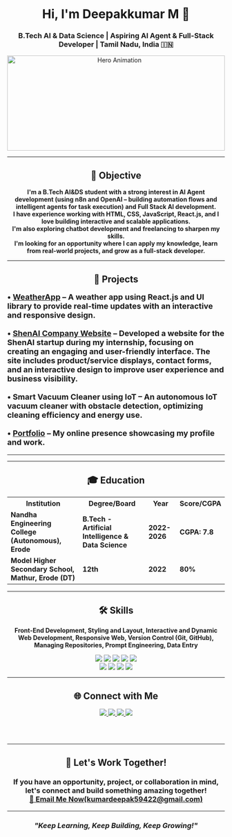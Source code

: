 <div align="center">

<h1><b>Hi, I'm Deepakkumar M 👋</b></h1>

<h3><b>B.Tech AI & Data Science | Aspiring AI Agent & Full-Stack Developer | Tamil Nadu, India 🇮🇳</b></h3>

<img src="https://user-images.githubusercontent.com/74038190/212750147-854a394f-fee9-4080-9770-78a4b7ece53f.gif" alt="Hero Animation" width="100%" height="220px" />

---

<h2><b>🌟 Objective</b></h2>

<p><b>
I'm a B.Tech AI&DS student with a strong interest in AI Agent development (using n8n and OpenAI – building automation flows and intelligent agents for task execution) and Full Stack AI development.<br>
I have experience working with HTML, CSS, JavaScript, React.js, and I love building interactive and scalable applications.<br>
I'm also exploring chatbot development and freelancing to sharpen my skills.<br>
I'm looking for an opportunity where I can apply my knowledge, learn from real-world projects, and grow as a full-stack developer.
</b></p>

---

<h2><b>🚀 Projects</b></h2>

<p align="left" style="font-size:18px;">
<b>
• <a href="https://ddcweather.netlify.app">WeatherApp</a> – A weather app using React.js and UI library to provide real-time updates with an interactive and responsive design.<br><br>
• <a href="https://deepak-05dktopg.github.io/shenai_deploy/">ShenAI Company Website</a> – Developed a website for the ShenAI startup during my internship, focusing on creating an engaging and user-friendly interface. The site includes product/service displays, contact forms, and an interactive design to improve user experience and business visibility.<br><br>
• Smart Vacuum Cleaner using IoT – An autonomous IoT vacuum cleaner with obstacle detection, optimizing cleaning efficiency and energy use.<br><br>
• <a href="https://deepakdigitalcraft.tech">Portfolio</a> – My online presence showcasing my profile and work.
</b>
</p>

---


---

<h2><b>🎓 Education</b></h2>

<table align="center">
  <tr>
    <th><b>Institution</b></th>
    <th><b>Degree/Board</b></th>
    <th><b>Year</b></th>
    <th><b>Score/CGPA</b></th>
  </tr>
  <tr>
    <td><b>Nandha Engineering College (Autonomous), Erode</b></td>
    <td><b>B.Tech - Artificial Intelligence & Data Science</b></td>
    <td><b>2022-2026</b></td>
    <td><b>CGPA: 7.8</b></td>
  </tr>
  <tr>
    <td><b>Model Higher Secondary School, Mathur, Erode (DT)</b></td>
    <td><b>12th</b></td>
    <td><b>2022</b></td>
    <td><b>80%</b></td>
  </tr>
</table>

---

<h2><b>🛠️ Skills</b></h2>

<p align="center"><b>
Front-End Development, Styling and Layout, Interactive and Dynamic Web Development, Responsive Web, Version Control (Git, GitHub), Managing Repositories, Prompt Engineering, Data Entry
</b></p>


<p align="center">
<img src="https://img.shields.io/badge/HTML5-E34F26?style=for-the-badge&logo=html5&logoColor=white"/> 
<img src="https://img.shields.io/badge/CSS3-1572B6?style=for-the-badge&logo=css3&logoColor=white"/>
<img src="https://img.shields.io/badge/Bootstrap-563D7C?style=for-the-badge&logo=bootstrap&logoColor=white"/>
<img src="https://img.shields.io/badge/JavaScript-F7DF1E?style=for-the-badge&logo=javascript&logoColor=black"/>
<img src="https://img.shields.io/badge/React-20232A?style=for-the-badge&logo=react&logoColor=61DAFB"/>
</br>
<img src="https://img.shields.io/badge/Node.js-339933?style=for-the-badge&logo=node.js&logoColor=white"/>
<img src="https://img.shields.io/badge/n8n-AE4EFE?style=for-the-badge&logo=n8n&logoColor=white"/>
<img src="https://img.shields.io/badge/Python-3776AB?style=for-the-badge&logo=python&logoColor=white"/>
<img src="https://img.shields.io/badge/MS%20Office-D83B01?style=for-the-badge&logo=microsoft-office&logoColor=white"/>
</p>

---

<h2><b>🌐 Connect with Me</b></h2>

<a href="https://www.linkedin.com/in/deepak-05dktopg/">
  <img src="https://img.shields.io/badge/LinkedIn-0077B5?style=for-the-badge&logo=linkedin&logoColor=white"/>
</a>
<a href="https://github.com/deepak-05dktopg">
  <img src="https://img.shields.io/badge/GitHub-000000?style=for-the-badge&logo=github&logoColor=white"/>
</a>
<a href="https://instagram.com/prime_dk_05">
  <img src="https://img.shields.io/badge/Instagram-E4405F?style=for-the-badge&logo=instagram&logoColor=white"/>
</a>
<a href="https://fb.com/prime_dk_05">
  <img src="https://img.shields.io/badge/Facebook-1877F2?style=for-the-badge&logo=facebook&logoColor=white"/>
</a>

<br><br>

---

<h2><b>🚀 Let's Work Together!</b></h2>

<h3>
If you have an opportunity, project, or collaboration in mind, <br>
<b>let's connect and build something amazing together!</b><br>
<a href="mailto:kumardeepak59422@gmail.com"><b>📧 Email Me Now(kumardeepak59422@gmail.com)</b></a>
</h3>

---

<h3><em>"Keep Learning, Keep Building, Keep Growing!"</em></h3>




</div>
